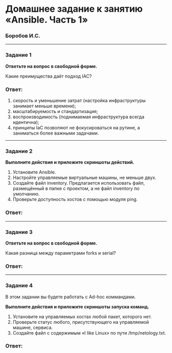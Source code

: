 # Домашнее задание к занятию «Ansible. Часть 1»

### Боробов И.С.

---

### Задание 1

**Ответьте на вопрос в свободной форме.**

Какие преимущества даёт подход IAC?

### Ответ:

1. скорость и уменьшение затрат (настройка инфраструктуры занимает меньше времени);
2. масштабируемость и стандартизация;
3. воспроизводимость (поднимаемая инфраструктура всегда идентична);
4. принципы IaC позволяют не фокусироваться на рутине, а заниматься более важными задачами.

---

### Задание 2 

**Выполните действия и приложите скриншоты действий.**

1. Установите Ansible.
2. Настройте управляемые виртуальные машины, не меньше двух.
3. Создайте файл inventory. Предлагается использовать файл, размещённый в папке с проектом, а не файл inventory по умолчанию.
4. Проверьте доступность хостов с помощью модуля ping.

### Ответ:


---

### Задание 3 

**Ответьте на вопрос в свободной форме.**

Какая разница между параметрами forks и serial? 

### Ответ:


---

### Задание 4 

В этом задании вы будете работать с Ad-hoc коммандами.

**Выполните действия и приложите скриншоты запуска команд.**

1. Установите на управляемых хостах любой пакет, которого нет.
2. Проверьте статус любого, присутствующего на управляемой машине, сервиса. 
3. Создайте файл с содержимым «I like Linux» по пути /tmp/netology.txt.
 
### Ответ:

